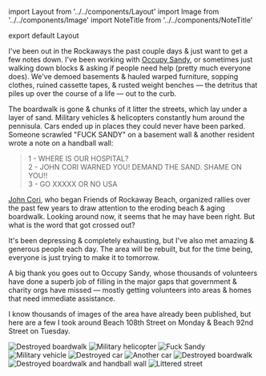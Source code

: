 import Layout from '../../components/Layout'
import Image from '../../components/Image'
import NoteTitle from '../../components/NoteTitle'

export default Layout

<NoteTitle date="2012-11-07" title="Hurricane Sandy, the Rockaways & Occupy Sandy" />

I've been out in the Rockaways the past couple days & just want to get a few
notes down. I've been working with [Occupy Sandy](http://occupysandy.com), or
sometimes just walking down blocks & asking if people need help (pretty much
everyone does). We've demoed basements & hauled warped furniture, sopping
clothes, ruined cassette tapes, & rusted weight benches &mdash; the detritus
that piles up over the course of a life &mdash; out to the curb.

The boardwalk is gone & chunks of it litter the streets, which lay under a layer
of sand. Military vehicles & helicopters constantly hum around the pennisula.
Cars ended up in places they could never have been parked. Someone scrawled
"FUCK SANDY" on a basement wall & another resident wrote a note on a handball
wall:

> 1 - WHERE IS OUR HOSPITAL?<br />
> 2 - JOHN CORI WARNED YOU! DEMAND THE SAND. SHAME ON YOU!!<br />
> 3 - GO XXXXX OR NO USA

[John Cori][0], who began Friends of Rockaway Beach, organized rallies over
the past few years to draw attention to the eroding beach & aging boardwalk.
Looking around now, it seems that he may have been right. But what is the word
that got crossed out?

It's been depressing & completely exhausting, but I've also met amazing &
generous people each day. The area will be rebuilt, but for the time being,
everyone is just trying to make it to tomorrow.

A big thank you goes out to Occupy Sandy, whose thousands of volunteers have
done a superb job of filling in the major gaps that government & charity orgs
have missed &mdash; mostly getting volunteers into areas & homes that need
immediate assistance.

I know thousands of images of the area have already been published, but here are
a few I took around Beach 108th Street on Monday & Beach 92nd Street on
Tuesday.

[0]: http://www.rockawave.com/news/2011-08-05/Top_Stories/New_Group_Seeks_to_Save_Rockaways_Beaches.html

<Image src="https://s3.amazonaws.com/honkytonk.in/IMG_2640.jpg" alt="Destroyed boardwalk" />
<Image src="https://s3.amazonaws.com/honkytonk.in/IMG_2646.jpg" alt="Military helicopter" />
<Image src="https://s3.amazonaws.com/honkytonk.in/IMG_2649.jpg" alt="Fuck Sandy" />
<Image src="https://s3.amazonaws.com/honkytonk.in/IMG_2658.jpg" alt="Military vehicle" />
<Image src="https://s3.amazonaws.com/honkytonk.in/IMG_2664.jpg" alt="Destroyed car" />
<Image src="https://s3.amazonaws.com/honkytonk.in/IMG_2666.jpg" alt="Another car" />
<Image src="https://s3.amazonaws.com/honkytonk.in/IMG_2675.jpg" alt="Destroyed boardwalk" />
<Image src="https://s3.amazonaws.com/honkytonk.in/IMG_2676.jpg" alt="Destroyed boardwalk and handball wall" />
<Image src="https://s3.amazonaws.com/honkytonk.in/IMG_2680.jpg" alt="Littered street" />
